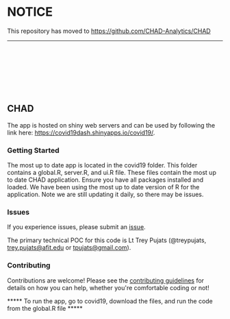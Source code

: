 # NOTICE

This repository has moved to https://github.com/CHAD-Analytics/CHAD

---------------------------------

<br/><br/><br/><br/><br/><br/>

## CHAD
The app is hosted on shiny web servers and can be used by following the link here: https://covid19dash.shinyapps.io/covid19/.

### Getting Started
The most up to date app is located in the covid19 folder. This folder contains a global.R, server.R, and ui.R file. 
These files contain the most up to date CHAD application. Ensure you have all packages installed and loaded.
We have been using the most up to date version of R for the application. Note we are still updating it daily, so there may be issues. 

### Issues
If you experience issues, please submit an [issue](https://github.com/treypujats/COVID19/issues). 

The primary technical POC for this code is Lt Trey Pujats (@treypujats, trey.pujats@afit.edu or tpujats@gmail.com).

### Contributing
Contributions are welcome! Please see the [contributing guidelines](https://github.com/treypujats/COVID19/blob/master/CONTRIBUTING.md) for details on how you can help, whether you're comfortable coding or not!

***** To run the app, go to covid19, download the files, and run the code from the global.R file *****
